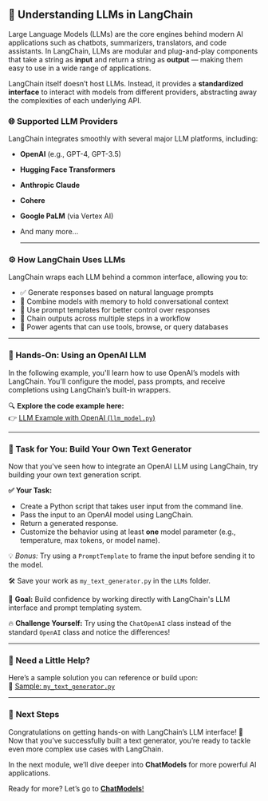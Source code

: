 ## 🤖 Understanding LLMs in LangChain

Large Language Models (LLMs) are the core engines behind modern AI applications such as chatbots, summarizers, translators, and code assistants. In LangChain, LLMs are modular and plug-and-play components that take a string as **input** and return a string as **output** — making them easy to use in a wide range of applications.

LangChain itself doesn’t host LLMs. Instead, it provides a **standardized interface** to interact with models from different providers, abstracting away the complexities of each underlying API.

### 🌐 Supported LLM Providers
LangChain integrates smoothly with several major LLM platforms, including:
- **OpenAI** (e.g., GPT-4, GPT-3.5)
- **Hugging Face Transformers**
- **Anthropic Claude**
- **Cohere**
- **Google PaLM** (via Vertex AI)
- And many more...

  ---

### ⚙️ How LangChain Uses LLMs

LangChain wraps each LLM behind a common interface, allowing you to:

- ✅ Generate responses based on natural language prompts  
- 🧠 Combine models with memory to hold conversational context  
- 🧩 Use prompt templates for better control over responses  
- 🔗 Chain outputs across multiple steps in a workflow  
- 🤖 Power agents that can use tools, browse, or query databases
---
  

### 🧪 Hands-On: Using an OpenAI LLM

In the following example, you'll learn how to use OpenAI’s models with LangChain. You'll configure the model, pass prompts, and receive completions using LangChain’s built-in wrappers.

🔍 **Explore the code example here:**  
👉 [LLM Example with OpenAI (`llm_model.py`)](https://github.com/Adity-star/LangChainMastery/blob/main/Modules/02_models/LLMs/llm_model.py)

---
### 🧠 Task for You: Build Your Own Text Generator

Now that you've seen how to integrate an OpenAI LLM using LangChain, try building your own text generation script.

**✅ Your Task:**
- Create a Python script that takes user input from the command line.
- Pass the input to an OpenAI model using LangChain.
- Return a generated response.
- Customize the behavior using at least **one** model parameter (e.g., temperature, max tokens, or model name).

💡 *Bonus:* Try using a `PromptTemplate` to frame the input before sending it to the model.

🛠 Save your work as `my_text_generator.py` in the `LLMs` folder.


🎯 **Goal:** Build confidence by working directly with LangChain's LLM interface and prompt templating system.

🔥 **Challenge Yourself:** Try using the `ChatOpenAI` class instead of the standard `OpenAI` class and notice the differences!


---
### 🧩 Need a Little Help?

Here’s a sample solution you can reference or build upon:  
📂 [Sample: `my_text_generator.py`](https://github.com/Adity-star/LangChainMastery/blob/main/Modules/02_models/LLMs/my_text_generator.py)

---
### 🚀 **Next Steps**

Congratulations on getting hands-on with LangChain’s LLM interface! 🎉 Now that you’ve successfully built a text generator, you’re ready to tackle even more complex use cases with LangChain. 

In the next module, we’ll dive deeper into **ChatModels** for more powerful AI applications.

Ready for more? Let’s go to [**ChatModels**!](https://github.com/Adity-star/LangChainMastery/tree/main/Modules/02_models/ChatModels)

